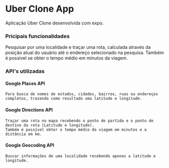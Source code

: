 # Uber Clone App

Aplicação Uber Clone desenvolvida com expo.

### Pricipais funcionalidades
Pesquisar por uma localidade e traçar uma rota, calculada através da posição atual do usuário até o endereço selecionado na pesquisa.
Também é possivel se obter o tempo médio em minutos da viagem.
  
### API's utilizadas

#### Google Places API
    Para busca de nomes de estados, cidades, bairros, ruas ou endereços completos, trazendo como resultado uma latitude e longitude.

#### Google Directions API
    Traçar uma rota no mapa recebendo o ponto de partida e o ponto de destino da rota (Latitude e longitude).
    Também é possível obter o tempo médio da viagem em minutos e a distância em km. 
  
#### Google Geocoding API
    Buscar informações de uma localidade recebendo apenas a latitude e longitude.
